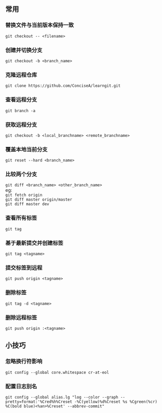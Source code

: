 ## 常用

### 替换文件与当前版本保持一致
```git checkout -- <filename>```

### 创建并切换分支
```git checkout -b <branch_name>```

### 克隆远程仓库
```git clone https://github.com/ConciseA/learngit.git```

### 查看远程分支
```git branch -a```

### 获取远程分支
```git checkout -b <local_branchname> <remote_branchname>```

### 覆盖本地当前分支
```git reset --hard <branch_name>```

### 比较两个分支
```git diff <branch_name> <other_branch_name>```  
eg:  
```git fetch origin```  
```git diff master origin/master```  
```git diff master dev```

### 查看所有标签
```git tag```

### 基于最新提交并创建标签
```git tag <tagname>```

### 提交标签到远程
```git push origin <tagname>```

### 删除标签
```git tag -d <tagname>```

### 删除远程标签
```git push origin :<tagname>```

## 小技巧
### 忽略换行符影响
```git config --global core.whitespace cr-at-eol```

### 配置日志别名
```git config --global alias.lg "log --color --graph --pretty=format:'%Cred%h%Creset -%C(yellow)%d%Creset %s %Cgreen(%cr) %C(bold blue)<%an>%Creset' --abbrev-commit"```
